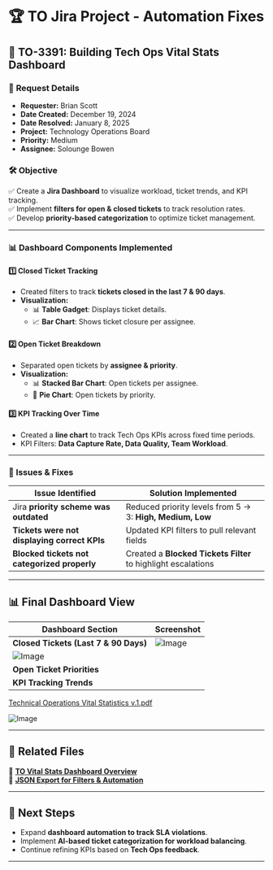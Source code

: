 # 🏆 TO Jira Project - Automation Fixes

## 🔹 TO-3391: Building Tech Ops Vital Stats Dashboard

### 🎯 **Request Details**
- **Requester:** Brian Scott  
- **Date Created:** December 19, 2024  
- **Date Resolved:** January 8, 2025  
- **Project:** Technology Operations Board  
- **Priority:** Medium  
- **Assignee:** Solounge Bowen  

### 🛠 **Objective**
✅ Create a **Jira Dashboard** to visualize workload, ticket trends, and KPI tracking.  
✅ Implement **filters for open & closed tickets** to track resolution rates.  
✅ Develop **priority-based categorization** to optimize ticket management.  

---

### **📊 Dashboard Components Implemented**
#### **1️⃣ Closed Ticket Tracking**
- Created filters to track **tickets closed in the last 7 & 90 days**.
- **Visualization:**  
  - 📊 **Table Gadget**: Displays ticket details.  
  - 📈 **Bar Chart**: Shows ticket closure per assignee.  

#### **2️⃣ Open Ticket Breakdown**
- Separated open tickets by **assignee & priority**.
- **Visualization:**  
  - 📊 **Stacked Bar Chart**: Open tickets per assignee.  
  - 🥧 **Pie Chart**: Open tickets by priority.

#### **3️⃣ KPI Tracking Over Time**
- Created a **line chart** to track Tech Ops KPIs across fixed time periods.
- KPI Filters: **Data Capture Rate, Data Quality, Team Workload**.

---

### **📌 Issues & Fixes**
| **Issue Identified** | **Solution Implemented** |
|----------------------|-------------------------|
| Jira **priority scheme was outdated** | Reduced priority levels from 5 → 3: **High, Medium, Low** |
| **Tickets were not displaying correct KPIs** | Updated KPI filters to pull relevant fields |
| **Blocked tickets not categorized properly** | Created a **Blocked Tickets Filter** to highlight escalations |

---

## 📊 **Final Dashboard View**
| **Dashboard Section** | **Screenshot** |
|--------------------|--------------|
| **Closed Tickets (Last 7 & 90 Days)** |![Image](https://github.com/user-attachments/assets/0f442eff-69f3-4678-903c-60a6ed6acce9)
![Image](https://github.com/user-attachments/assets/e817b2ac-15c2-453f-b025-b38645d50808) |
| **Open Ticket Priorities** | |
| **KPI Tracking Trends** |  |
[Technical Operations Vital Statistics v.1.pdf](https://github.com/user-attachments/files/19276139/Technical.Operations.Vital.Statistics.v.1.pdf)



![Image](https://github.com/user-attachments/assets/bfbad270-449f-48b4-aa29-689f868db903)

---

## 📂 **Related Files**
📂 **[TO Vital Stats Dashboard Overview](vital-stats-dashboard.md)**  
📂 **[JSON Export for Filters & Automation](automation-json/)**  

---

## 🚀 **Next Steps**
- Expand **dashboard automation to track SLA violations**.  
- Implement **AI-based ticket categorization for workload balancing**.  
- Continue refining KPIs based on **Tech Ops feedback**.  

---
